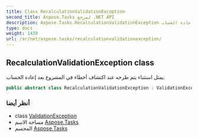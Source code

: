 ```yaml
---
title: Class RecalculationValidationException
second_title: Aspose.Tasks لمرجع .NET API
description: Aspose.Tasks.RecalculationValidationException فصل. يمثل استثناء يتم طرحه عند اكتشاف أخطاء في المشروع بعد إعادة الحساب.
type: docs
weight: 1430
url: /ar/net/aspose.tasks/recalculationvalidationexception/
---
```

## RecalculationValidationException class

يمثل استثناء يتم طرحه عند اكتشاف أخطاء في المشروع بعد إعادة الحساب.

```csharp
public abstract class RecalculationValidationException : ValidationException
```

### أنظر أيضا

* class [ValidationException](../validationexception/)
* مساحة الاسم [Aspose.Tasks](../../aspose.tasks/)
* المجسم [Aspose.Tasks](../../)


